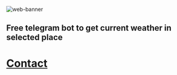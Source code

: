 ![web-banner](https://user-images.githubusercontent.com/69617058/187058478-293060bb-8142-4bd7-a7ce-5d3ea61ada77.png)

## Free telegram bot to get current weather in selected place
# [Contact](https://t.me/owm_bot)

